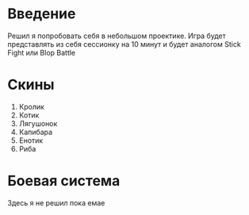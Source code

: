 # **Введение**
Решил я попробовать себя в небольшом проектике. Игра будет представлять из себя сессионку на 10 минут и будет аналогом Stick Fight или Blop Battle

# **Скины**
1. Кролик
2. Котик
3. Лягушонок
4. Капибара
5. Енотик
6. Риба
  
# **Боевая система**
Здесь я не решил пока емае
